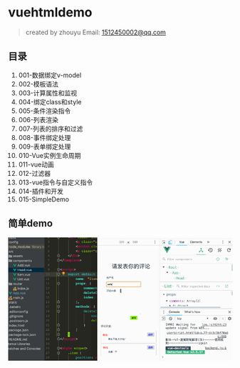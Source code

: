 # vuehtmldemo

> created by zhouyu
> Email: 1512450002@qq.com

## 目录

1. 001-数据绑定v-model
2. 002-模板语法
3. 003-计算属性和监视
4. 004-绑定class和style
5. 005-条件渲染指令
6. 006-列表渲染
7. 007-列表的排序和过滤
8. 008-事件绑定处理
9. 009-表单绑定处理
10. 010-Vue实例生命周期
11. 011-vue动画
12. 012-过滤器
13. 013-vue指令与自定义指令
14. 014-插件和开发
15. 015-SimpleDemo
 
 ## 简单demo
 
 ![简单demo](./Docs/vueDemo.gif)
